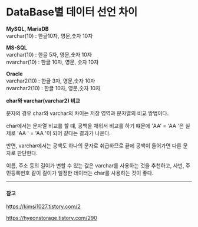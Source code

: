 # DataBase별 데이터 선언 차이

**MySQL, MariaDB**\
varchar(10) : 한글10자, 영문,숫자 10자

**MS-SQL**\
varchar(10) : 한글 5자, 영문,숫자 10자\
nvarchar(10) : 한글 10자, 영문, 숫자 10자

**Oracle**\
varchar2(10) : 한글 3자, 영문,숫자 10자\
nvarchar2(10) : 한글 10자, 영문,숫자 10자

**char와 varchar(varchar2) 비교**

문자의 경우 char와 varchar의 차이는 저장 영역과 문자열의 비교 방법이다.

char에서는 문자열 비교를 할 떄, 공백을 채워서 비교를 하기 떄문에 'AA' = 'AA '은 실제로 'AA      ' = 'AA      '이 되어 같다는 결과가 나온다.

반면, varchar에서는 공백도 하나의 문자로 취급하므로 끝에 공백이 들어가면 다른 문자로 판단한다.

이름, 주소 등의 길이가 변할 수  있는 값은 varchar를 사용하는 것을 추천하고, 사번, 주민등록번호 같이 길이가 일정한 데이터는 char를 사용하는 것이 좋다.

---
#### 참고

https://kimsi1027.tistory.com/2

https://hyeonstorage.tistory.com/290